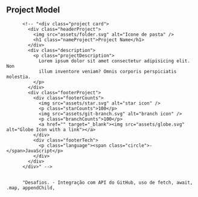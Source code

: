 ## Project Model

          <!-- "<div class="project card">
            <div class="headerProject">
              <img src="assets/folder.svg" alt="Icone de pasta" />
              <h1 class="nameProject">Project Name</h1>
            </div>
            <div class="description">
              <p class="projectDescription">
                Lorem ipsum dolor sit amet consectetur adipisicing elit. Non
                illum inventore veniam? Omnis corporis perspiciatis molestia.
              </p>
            </div>
            <div class="footerProject">
              <div class="footerCounts">
                <img src="assets/star.svg" alt="star icon" />
                <p class="starCounts">100</p>
                <img src="assets/git-branch.svg" alt="branch icon" />
                <p class="branchCounts">100</p>
                <a href="" target="_blank"><img src="assets/globe.svg" alt="Globe Icon with a link"></a>
              </div>
              <div class="footerTech">
                <p class="language"><span class="circle">-</span>JavaScript</p>
              </div>
            </div>
          </div>" -->


          "Desafios. - Integração com API do GitHub, uso de fetch, await, .map, appendChild, 